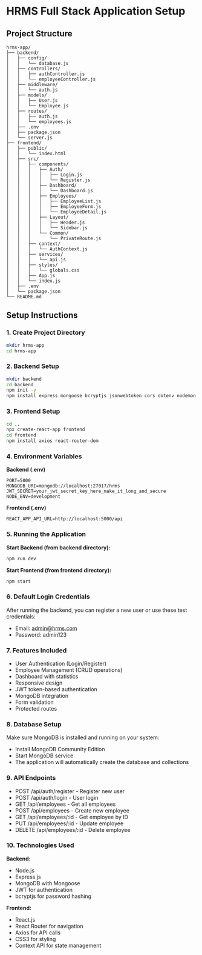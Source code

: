 # HRMS Full Stack Application Setup

## Project Structure
```
hrms-app/
├── backend/
│   ├── config/
│   │   └── database.js
│   ├── controllers/
│   │   ├── authController.js
│   │   └── employeeController.js
│   ├── middleware/
│   │   └── auth.js
│   ├── models/
│   │   ├── User.js
│   │   └── Employee.js
│   ├── routes/
│   │   ├── auth.js
│   │   └── employees.js
│   ├── .env
│   ├── package.json
│   └── server.js
├── frontend/
│   ├── public/
│   │   └── index.html
│   ├── src/
│   │   ├── components/
│   │   │   ├── Auth/
│   │   │   │   ├── Login.js
│   │   │   │   └── Register.js
│   │   │   ├── Dashboard/
│   │   │   │   └── Dashboard.js
│   │   │   ├── Employees/
│   │   │   │   ├── EmployeeList.js
│   │   │   │   ├── EmployeeForm.js
│   │   │   │   └── EmployeeDetail.js
│   │   │   ├── Layout/
│   │   │   │   ├── Header.js
│   │   │   │   └── Sidebar.js
│   │   │   └── Common/
│   │   │       └── PrivateRoute.js
│   │   ├── context/
│   │   │   └── AuthContext.js
│   │   ├── services/
│   │   │   └── api.js
│   │   ├── styles/
│   │   │   └── globals.css
│   │   ├── App.js
│   │   └── index.js
│   ├── .env
│   └── package.json
└── README.md
```

## Setup Instructions

### 1. Create Project Directory
```bash
mkdir hrms-app
cd hrms-app
```

### 2. Backend Setup
```bash
mkdir backend
cd backend
npm init -y
npm install express mongoose bcryptjs jsonwebtoken cors dotenv nodemon
```

### 3. Frontend Setup
```bash
cd ..
npx create-react-app frontend
cd frontend
npm install axios react-router-dom
```

### 4. Environment Variables

**Backend (.env)**
```
PORT=5000
MONGODB_URI=mongodb://localhost:27017/hrms
JWT_SECRET=your_jwt_secret_key_here_make_it_long_and_secure
NODE_ENV=development
```

**Frontend (.env)**
```
REACT_APP_API_URL=http://localhost:5000/api
```

### 5. Running the Application

**Start Backend (from backend directory):**
```bash
npm run dev
```

**Start Frontend (from frontend directory):**
```bash
npm start
```

### 6. Default Login Credentials
After running the backend, you can register a new user or use these test credentials:
- Email: admin@hrms.com
- Password: admin123

### 7. Features Included
- User Authentication (Login/Register)
- Employee Management (CRUD operations)
- Dashboard with statistics
- Responsive design
- JWT token-based authentication
- MongoDB integration
- Form validation
- Protected routes

### 8. Database Setup
Make sure MongoDB is installed and running on your system:
- Install MongoDB Community Edition
- Start MongoDB service
- The application will automatically create the database and collections

### 9. API Endpoints
- POST /api/auth/register - Register new user
- POST /api/auth/login - User login
- GET /api/employees - Get all employees
- POST /api/employees - Create new employee
- GET /api/employees/:id - Get employee by ID
- PUT /api/employees/:id - Update employee
- DELETE /api/employees/:id - Delete employee

### 10. Technologies Used
**Backend:**
- Node.js
- Express.js
- MongoDB with Mongoose
- JWT for authentication
- bcryptjs for password hashing

**Frontend:**
- React.js
- React Router for navigation
- Axios for API calls
- CSS3 for styling
- Context API for state management
